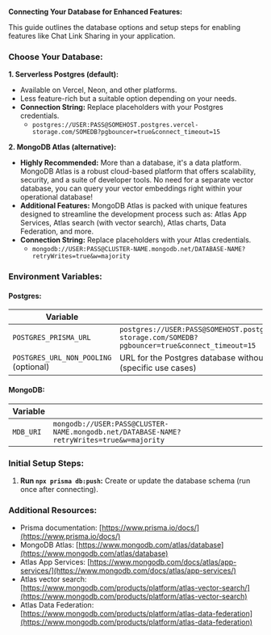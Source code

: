 **Connecting Your Database for Enhanced Features:**

This guide outlines the database options and setup steps for enabling features like Chat Link Sharing in your application.

### Choose Your Database:

**1. Serverless Postgres (default):**

- Available on Vercel, Neon, and other platforms.
- Less feature-rich but a suitable option depending on your needs.
- **Connection String:** Replace placeholders with your Postgres credentials.
    - `postgres://USER:PASS@SOMEHOST.postgres.vercel-storage.com/SOMEDB?pgbouncer=true&connect_timeout=15`

**2. MongoDB Atlas (alternative):**

- **Highly Recommended:** More than a database, it's a data platform. MongoDB Atlas is a robust cloud-based platform that offers scalability, security, and a suite of developer tools. No need for a separate vector database, you can query your vector embeddings right within your operational database! 
- **Additional Features:** MongoDB Atlas is packed with unique features designed to streamline the development process such as: Atlas App Services, Atlas search (with vector search), Atlas charts, Data Federation, and more. 
- **Connection String:** Replace placeholders with your Atlas credentials.
    - `mongodb://USER:PASS@CLUSTER-NAME.mongodb.net/DATABASE-NAME?retryWrites=true&w=majority`

### Environment Variables:

#### Postgres:
| Variable           |                                                                                                                                                                              |
|--------------------|---------------------------------------------------------------------------------------------------------------------------------------------------------------------------------------------|
| `POSTGRES_PRISMA_URL`  | `postgres://USER:PASS@SOMEHOST.postgres.vercel-storage.com/SOMEDB?pgbouncer=true&connect_timeout=15`                                                                                                  |
| `POSTGRES_URL_NON_POOLING` (optional) | URL for the Postgres database without pooling (specific use cases)                                                                                                               |


#### MongoDB:
| Variable           |                                                                                                                                                                              |
|--------------------|---------------------------------------------------------------------------------------------------------------------------------------------------------------------------------------------|
| `MDB_URI`  | `mongodb://USER:PASS@CLUSTER-NAME.mongodb.net/DATABASE-NAME?retryWrites=true&w=majority`                                                                                                                |

### Initial Setup Steps:

1. **Run `npx prisma db:push`:** Create or update the database schema (run once after connecting).


### Additional Resources:

- Prisma documentation: [https://www.prisma.io/docs/](https://www.prisma.io/docs/)
- MongoDB Atlas: [https://www.mongodb.com/atlas/database](https://www.mongodb.com/atlas/database)
- Atlas App Services: [https://www.mongodb.com/docs/atlas/app-services/](https://www.mongodb.com/docs/atlas/app-services/)
- Atlas vector search: [https://www.mongodb.com/products/platform/atlas-vector-search/](https://www.mongodb.com/products/platform/atlas-vector-search)
- Atlas Data Federation: [https://www.mongodb.com/products/platform/atlas-data-federation](https://www.mongodb.com/products/platform/atlas-data-federation)
